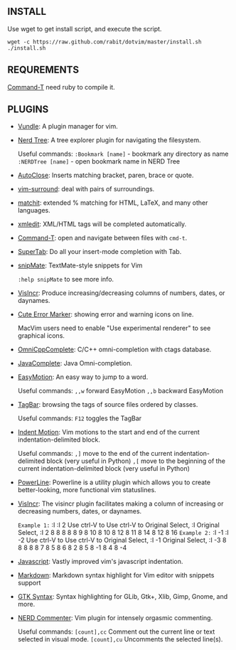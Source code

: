 
## INSTALL

Use wget to get install script, and execute the script.

    wget -c https://raw.github.com/rabit/dotvim/master/install.sh
    ./install.sh

## REQUREMENTS

 [Command-T](https://github.com/wincent/Command-T) need ruby to compile it.

## PLUGINS

* [Vundle](https://github.com/gmarik/vundle): A plugin manager for vim.

* [Nerd Tree](http://www.vim.org/scripts/script.php?script_id=1658): A tree explorer plugin for navigating the filesystem.

  Useful commands:
    `:Bookmark [name]` - bookmark any directory as name
    `:NERDTree [name]` - open bookmark name in NERD Tree

* [AutoClose](http://www.vim.org/scripts/script.php?script_id=1849):  Inserts matching bracket, paren, brace or quote.

* [vim-surround](https://github.com/tpope/vim-surround/blob/master/doc/surround.txt): deal with pairs of surroundings.

* [matchit](http://www.vim.org/scripts/script.php?script_id=39): extended % matching for HTML, LaTeX, and many other languages. 

* [xmledit](http://www.vim.org/scripts/script.php?script_id=301): XML/HTML tags will be completed automatically.

* [Command-T](https://github.com/wincent/Command-T): open and navigate between files with `cmd-t`.
  
* [SuperTab](http://www.vim.org/scripts/script.php?script_id=1643): Do all your insert-mode completion with Tab.

* [snipMate](http://www.vim.org/scripts/script.php?script_id=2540): TextMate-style snippets for Vim

  `:help snipMate` to see more info.

* [VisIncr](http://www.vim.org/scripts/script.php?script_id=670): Produce increasing/decreasing columns of numbers, dates, or daynames.
  
* [Cute Error Marker](http://www.vim.org/scripts/script.php?script_id=2653): showing error and warning icons on line.
  
   MacVim users need to enable "Use experimental renderer" to see
   graphical icons.

* [OmniCppComplete](http://www.vim.org/scripts/script.php?script_id=1520): C/C++ omni-completion with ctags database.

* [JavaComplete](http://www.vim.org/scripts/script.php?script_id=1785): Java Omni-completion.

* [EasyMotion](https://github.com/Lokaltog/vim-easymotion): An easy way to jump to a word.

  Useful commands:
    `,,w` forward EasyMotion
    `,,b` backward EasyMotion

* [TagBar](http://majutsushi.github.com/tagbar/): browsing the tags of source files ordered by classes.

  Useful commands:
    `F12` toggles the TagBar

* [Indent Motion](https://github.com/vim-scripts/indent-motion): Vim motions to the start and end of the current indentation-delimited block.

  Useful commands:
    `,]` move to the end of the current indentation-delimited block (very useful in Python)
    `,[` move to the beginning of the current indentation-delimited block (very useful in Python)

* [PowerLine](https://github.com/Lokaltog/vim-powerline): Powerline is a utility plugin which allows you to create better-looking, more functional vim statuslines.

* [VisIncr](https://github.com/vim-scripts/VisIncr): The visincr plugin facilitates making a column of increasing or decreasing numbers, dates, or daynames.

  `Example 1:`
      :I                              :I 2
                Use ctrl-V to                   Use ctrl-V to
    Original    Select, :I          Original    Select, :I 2
       8            8                  8            8
       8            9                  8            10
       8            10                 8            12
       8            11                 8            14
       8            12                 8            16
  `Example 2:`
       :I -1                           :I -2
                Use ctrl-V to                   Use ctrl-V to
    Original    Select, :I -1       Original    Select, :I -3
       8            8                  8            8
       8            7                  8            5
       8            6                  8            2
       8            5                  8            -1
       8            4                  8            -4

* [Javascript](https://github.com/pangloss/vim-javascript): Vastly improved vim's javascript indentation.

* [Markdown](https://github.com/hallison/vim-markdown): Markdown syntax highlight for Vim editor with snippets support

* [GTK Syntax](https://github.com/vim-scripts/gtk-vim-syntax): Syntax highlighting for GLib, Gtk+, Xlib, Gimp, Gnome, and more.

* [NERD Commenter](https://github.com/scrooloose/nerdcommenter): Vim plugin for intensely orgasmic commenting.

  Useful commands:
    `[count],cc` Comment out the current line or text selected in visual mode.
    `[count],cu` Uncomments the selected line(s).

